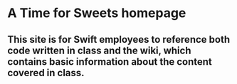 # A Time for Sweets homepage

## This site is for Swift employees to reference both code written in class and the wiki, which contains basic information about the content covered in class.
